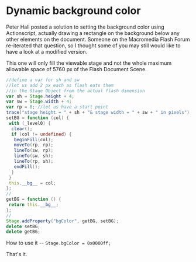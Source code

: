 # Dynamic background color

Peter Hall posted a solution to setting the background color using Actionscript, actually drawing a rectangle on the background below any other elements on the document. Someone on the Macromedia Flash Forum re-iterated that question, so I thought some of you may still would like to have a look at a modified version.

This one will only fill the viewable stage and not the whole maximum allowable space of 5760 px of the Flash Document Scene.

```as
//define a var for sh and sw
//let us add 2 px each as flash eats them
//in the Stage Object from the actual flash dimension
var sh = Stage.height + 4;
var sw = Stage.width + 4;
var rp = 0; //let us have a start point
trace("stage height = " + sh + "& stage width = " + sw + " in pixels");
setBG = function (col) {
 with (_level0) {
  clear();
  if (col != undefined) {
   beginFill(col);
   moveTo(rp, rp);
   lineTo(sw, rp);
   lineTo(sw, sh);
   lineTo(rp, sh);
   endFill();
  }
 }
 this.__bg__ = col;
};
//
getBG = function () {
 return this.__bg__;
};
//
Stage.addProperty("bgColor", getBG, setBG);
delete setBG;
delete getBG;
```

How to use it -- `Stage.bgColor = 0x0000ff;`

That's it.